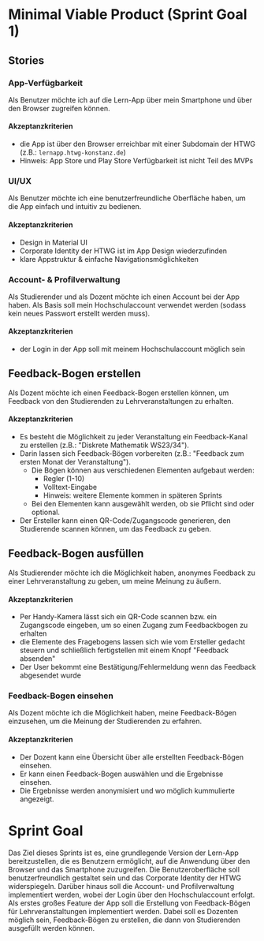 # Minimal Viable Product (Sprint Goal 1)

## Stories

### App-Verfügbarkeit
Als Benutzer möchte ich auf die Lern-App über mein Smartphone und über den Browser zugreifen können.

#### Akzeptanzkriterien
- die App ist über den Browser erreichbar mit einer Subdomain der HTWG (z.B.: `lernapp.htwg-konstanz.de`)
- Hinweis: App Store und Play Store Verfügbarkeit ist nicht Teil des MVPs

### UI/UX
Als Benutzer möchte ich eine benutzerfreundliche Oberfläche haben, um die App einfach und intuitiv zu bedienen.

#### Akzeptanzkriterien
- Design in Material UI
- Corporate Identity der HTWG ist im App Design wiederzufinden
- klare Appstruktur & einfache Navigationsmöglichkeiten

### Account- & Profilverwaltung
Als Studierender und als Dozent möchte ich einen Account bei der App haben.
Als Basis soll mein Hochschulaccount verwendet werden (sodass kein neues Passwort erstellt werden muss).

#### Akzeptanzkriterien
- der Login in der App soll mit meinem Hochschulaccount möglich sein

## Feedback-Bogen erstellen
Als Dozent möchte ich einen Feedback-Bogen erstellen können, um Feedback von den Studierenden zu Lehrveranstaltungen zu erhalten.

#### Akzeptanzkriterien
- Es besteht die Möglichkeit zu jeder Veranstaltung ein Feedback-Kanal zu erstellen (z.B.: "Diskrete Mathematik WS23/34").
- Darin lassen sich Feedback-Bögen vorbereiten (z.B.: "Feedback zum ersten Monat der Veranstaltung").
  - Die Bögen können aus verschiedenen Elementen aufgebaut werden:
    - Regler (1-10)
    - Volltext-Eingabe
    - Hinweis: weitere Elemente kommen in späteren Sprints
  - Bei den Elementen kann ausgewählt werden, ob sie Pflicht sind oder optional.
- Der Ersteller kann einen QR-Code/Zugangscode generieren, den Studierende scannen können, um das Feedback zu geben.

## Feedback-Bogen ausfüllen
Als Studierender möchte ich die Möglichkeit haben, anonymes Feedback zu einer Lehrveranstaltung zu geben, um meine Meinung zu äußern.

#### Akzeptanzkriterien
- Per Handy-Kamera lässt sich ein QR-Code scannen bzw. ein Zugangscode eingeben, um so einen Zugang zum Feedbackbogen zu erhalten
- die Elemente des Fragebogens lassen sich wie vom Ersteller gedacht steuern und schließlich fertigstellen mit einem Knopf "Feedback absenden"
- Der User bekommt eine Bestätigung/Fehlermeldung wenn das Feedback abgesendet wurde

### Feedback-Bogen einsehen
Als Dozent möchte ich die Möglichkeit haben, meine Feedback-Bögen einzusehen, um die Meinung der Studierenden zu erfahren.

#### Akzeptanzkriterien
- Der Dozent kann eine Übersicht über alle erstellten Feedback-Bögen einsehen.
- Er kann einen Feedback-Bogen auswählen und die Ergebnisse einsehen.
- Die Ergebnisse werden anonymisiert und wo möglich kummulierte angezeigt.

# Sprint Goal

Das Ziel dieses Sprints ist es, eine grundlegende Version der Lern-App bereitzustellen, die es Benutzern ermöglicht, auf die Anwendung über den Browser und das Smartphone zuzugreifen. Die Benutzeroberfläche soll benutzerfreundlich gestaltet sein und das Corporate Identity der HTWG widerspiegeln. Darüber hinaus soll die Account- und Profilverwaltung implementiert werden, wobei der Login über den Hochschulaccount erfolgt.
Als erstes großes Feature der App soll die Erstellung von Feedback-Bögen für Lehrveranstaltungen implementiert werden. Dabei soll es Dozenten möglich sein, Feedback-Bögen zu erstellen, die dann von Studierenden ausgefüllt werden können.